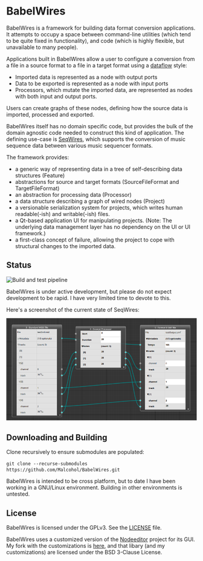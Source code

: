 # BabelWires

BabelWires is a framework for building data format conversion applications.
It attempts to occupy a space between command-line utilities (which tend to be quite fixed in functionality), and code (which is highly flexible, but unavailable to many people).

Applications built in BabelWires allow a user to configure a conversion from a file in a source format to a file in a target format using a [dataflow](https://en.wikipedia.org/wiki/Dataflow_programming) style:
* Imported data is represented as a node with output ports
* Data to be exported is represented as a node with input ports
* Processors, which mutate the imported data, are represented as nodes with both input and output ports.

Users can create graphs of these nodes, defining how the source data is imported, processed and exported.    

BabelWires itself has no domain specific code, but provides the bulk of the domain agnostic code needed to construct this kind of application.
The defining use-case is [SeqWires](https://github.com/Malcohol/SeqWires), which supports the conversion of music sequence data between various music sequencer formats.

The framework provides:
* a generic way of representing data in a tree of self-describing data structures (Feature)
* abstractions for source and target formats (SourceFileFormat and TargetFileFormat)
* an abstraction for processing data (Processor)
* a data structure describing a graph of wired nodes (Project)
* a versionable serialization system for projects, which writes human readable(-ish) and writable(-ish) files. 
* a Qt-based application UI for manipulating projects. (Note: The underlying data management layer has no dependency on the UI or UI framework.)
* a first-class concept of failure, allowing the project to cope with structural changes to the imported data. 

## Status

![Build and test pipeline](https://github.com/Malcohol/BabelWires/actions/workflows/ci.yml/badge.svg)

BabelWires is under active development, but please do not expect development to be rapid.
I have very limited time to devote to this.

Here's a screenshot of the current state of SeqWires:

![Screenshot showing three nodes wired together](Docs/screenshot.png "The current state of SeqWires")

## Downloading and Building

Clone recursively to ensure submodules are populated:

```
git clone --recurse-submodules https://github.com/Malcohol/BabelWires.git
```

BabelWires is intended to be cross platform, but to date I have been working in a GNU/Linux environment. 
Building in other environments is untested.

## License

BabelWires is licensed under the GPLv3.
See the [LICENSE](LICENSE) file.

BabelWires uses a customized version of the [Nodeeditor](https://github.com/paceholder/nodeeditor) project for its GUI.
My fork with the customizations is [here](https://github.com/Malcohol/nodeeditor), and that libary (and my customizations) are licensed under the BSD 3-Clause License.

